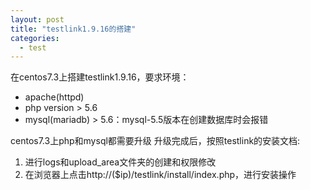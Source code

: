 ```yaml
---
layout: post
title: "testlink1.9.16的搭建"
categories:
  - test
---
```

在centos7.3上搭建testlink1.9.16，要求环境：
- apache(httpd)
- php version > 5.6
- mysql(mariadb) > 5.6：mysql-5.5版本在创建数据库时会报错  

centos7.3上php和mysql都需要升级
升级完成后，按照testlink的安装文档:
1. 进行logs和upload_area文件夹的创建和权限修改
2. 在浏览器上点击http://($ip)/testlink/install/index.php，进行安装操作
